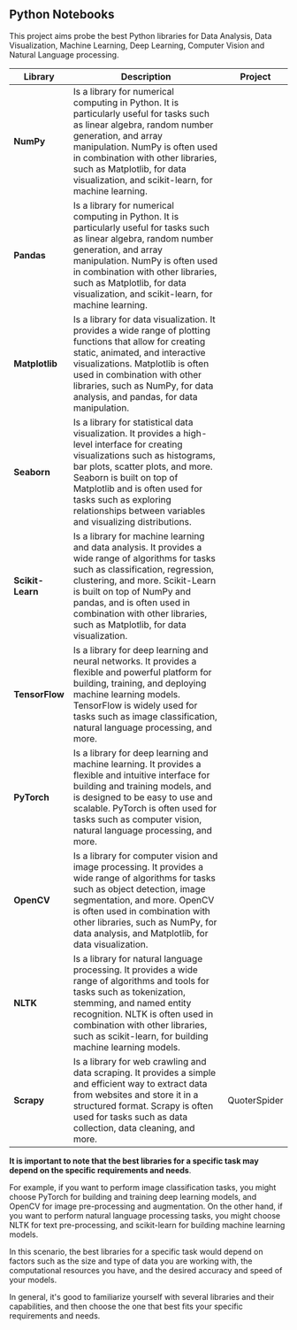 ## Python Notebooks

This project aims probe the best Python libraries for Data Analysis, Data Visualization, Machine Learning, Deep Learning, Computer Vision and Natural Language processing.

|Library|Description|Project|
|-------|-----------|--------|
|**NumPy**|Is a library for numerical computing in Python. It is particularly useful for tasks such as linear algebra, random number generation, and array manipulation. NumPy is often used in combination with other libraries, such as Matplotlib, for data visualization, and scikit-learn, for machine learning.||
|**Pandas**|Is a library for numerical computing in Python. It is particularly useful for tasks such as linear algebra, random number generation, and array manipulation. NumPy is often used in combination with other libraries, such as Matplotlib, for data visualization, and scikit-learn, for machine learning.||
|**Matplotlib**|Is a library for data visualization. It provides a wide range of plotting functions that allow for creating static, animated, and interactive visualizations. Matplotlib is often used in combination with other libraries, such as NumPy, for data analysis, and pandas, for data manipulation.||
|**Seaborn**|Is a library for statistical data visualization. It provides a high-level interface for creating visualizations such as histograms, bar plots, scatter plots, and more. Seaborn is built on top of Matplotlib and is often used for tasks such as exploring relationships between variables and visualizing distributions.||
|**Scikit-Learn**|Is a library for machine learning and data analysis. It provides a wide range of algorithms for tasks such as classification, regression, clustering, and more. Scikit-Learn is built on top of NumPy and pandas, and is often used in combination with other libraries, such as Matplotlib, for data visualization.||
|**TensorFlow**|Is a library for deep learning and neural networks. It provides a flexible and powerful platform for building, training, and deploying machine learning models. TensorFlow is widely used for tasks such as image classification, natural language processing, and more.||
|**PyTorch**|Is a library for deep learning and machine learning. It provides a flexible and intuitive interface for building and training models, and is designed to be easy to use and scalable. PyTorch is often used for tasks such as computer vision, natural language processing, and more.||
|**OpenCV**|Is a library for computer vision and image processing. It provides a wide range of algorithms for tasks such as object detection, image segmentation, and more. OpenCV is often used in combination with other libraries, such as NumPy, for data analysis, and Matplotlib, for data visualization.||
|**NLTK**|Is a library for natural language processing. It provides a wide range of algorithms and tools for tasks such as tokenization, stemming, and named entity recognition. NLTK is often used in combination with other libraries, such as scikit-learn, for building machine learning models.||
|**Scrapy**|Is a library for web crawling and data scraping. It provides a simple and efficient way to extract data from websites and store it in a structured format. Scrapy is often used for tasks such as data collection, data cleaning, and more.|QuoterSpider|

**It is important to note that the best libraries for a specific task may depend on the specific requirements and needs**.

For example, if you want to perform image classification tasks, you might choose PyTorch for building and training deep learning models, and OpenCV for image pre-processing and augmentation. On the other hand, if you want to perform natural language processing tasks, you might choose NLTK for text pre-processing, and scikit-learn for building machine learning models.

In this scenario, the best libraries for a specific task would depend on factors such as the size and type of data you are working with, the computational resources you have, and the desired accuracy and speed of your models.

In general, it's good to familiarize yourself with several libraries and their capabilities, and then choose the one that best fits your specific requirements and needs.
